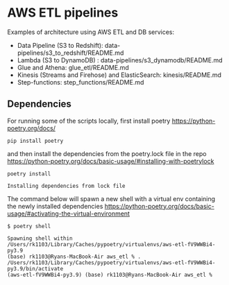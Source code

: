 # AWS ETL pipelines

Examples of architecture using AWS ETL and DB services:

* Data Pipeline (S3 to Redshift): data-pipelines/s3_to_redshift/README.md
* Lambda (S3 to DynamoDB) : data-pipelines/s3_dynamodb/README.md
* Glue and Athena: glue_etl/README.md
* Kinesis (Streams and Firehose) and ElasticSearch: kinesis/README.md
* Step-functions: step_functions/README.md

## Dependencies

For running some of the scripts locally, first install poetry https://python-poetry.org/docs/

```
pip install poetry
```
and then install the dependencies from the poetry.lock file in the repo  
https://python-poetry.org/docs/basic-usage/#installing-with-poetrylock

```
poetry install

Installing dependencies from lock file

```


The command below  will spawn a new shell with a virtual env containing the newly installed dependencies
https://python-poetry.org/docs/basic-usage/#activating-the-virtual-environment

```
$ poetry shell

Spawning shell within /Users/rk1103/Library/Caches/pypoetry/virtualenvs/aws-etl-fV9WWBi4-py3.9
(base) rk1103@Ryans-MacBook-Air aws_etl % . /Users/rk1103/Library/Caches/pypoetry/virtualenvs/aws-etl-fV9WWBi4-py3.9/bin/activate
(aws-etl-fV9WWBi4-py3.9) (base) rk1103@Ryans-MacBook-Air aws_etl %
```